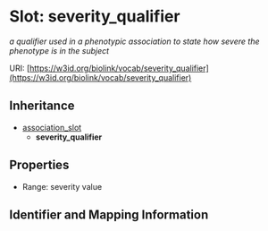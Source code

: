 # Slot: severity_qualifier
_a qualifier used in a phenotypic association to state how severe the phenotype is in the subject_


URI: [https://w3id.org/biolink/vocab/severity_qualifier](https://w3id.org/biolink/vocab/severity_qualifier)




## Inheritance

* [association_slot](association_slot.md)
    * **severity_qualifier**



## Properties

 * Range: severity value



## Identifier and Mapping Information





